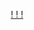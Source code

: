 <div align="center">


[](https://64.media.tumblr.com/a685324e48aee5c75bfdd8766324b40b/c91f78bc7f8f15d4-aa/s500x750/9eb0130a01aebc506ed810fb569e3f1ca3603e5a.gifv)


[! ! !](https://www.tumblr.com/lavendergalactic)
